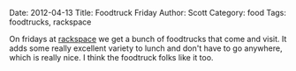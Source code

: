 Date: 2012-04-13
Title: Foodtruck Friday
Author: Scott
Category: food
Tags: foodtrucks, rackspace

On fridays at [rackspace](http://www.rackspace.com) we get a bunch of foodtrucks that come and visit.  It adds some really excellent variety to lunch and don't have to go anywhere, which is really nice.  I think the foodtruck folks like it too.